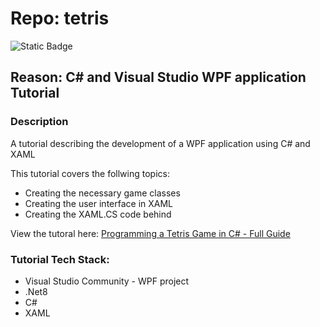 # Repo: tetris
![Static Badge](https://img.shields.io/badge/Dev_status-Complete-blue)

## Reason: C# and Visual Studio WPF application Tutorial 

### Description
A tutorial describing the development of a WPF application using C# and XAML

This tutorial covers the follwing topics:

  - Creating the necessary game classes
  - Creating the user interface in XAML
  - Creating the XAML.CS code behind

View the tutoral here: [Programming a Tetris Game in C# - Full Guide](https://www.youtube.com/watch?v=jcUctrLC-7M&t=2143s)

### Tutorial Tech Stack:

- Visual Studio Community - WPF project
- .Net8
- C#
- XAML
